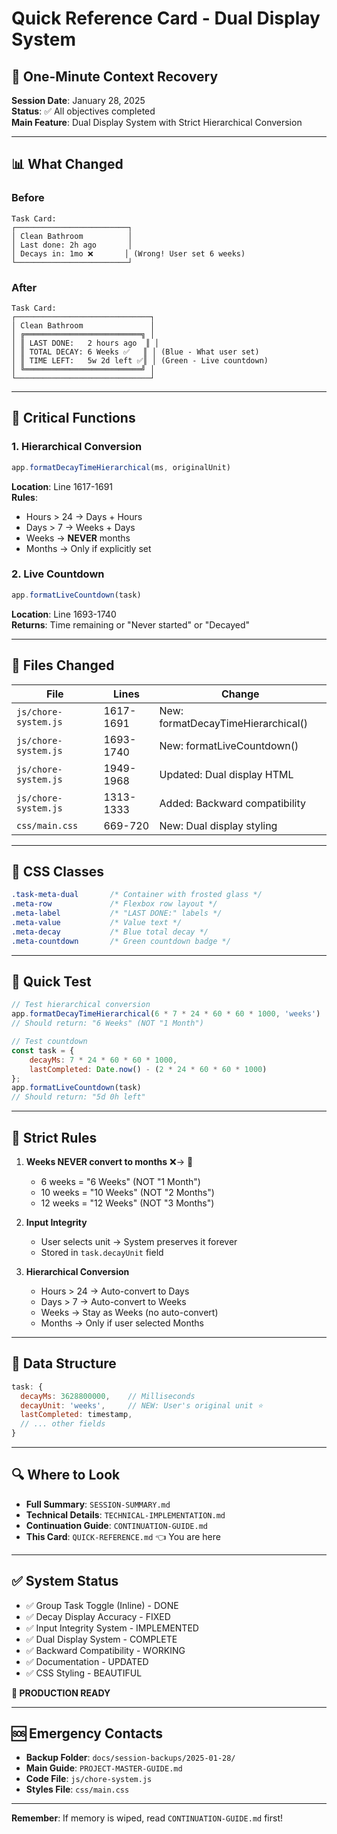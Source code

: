 # Quick Reference Card - Dual Display System

## 🎯 One-Minute Context Recovery

**Session Date**: January 28, 2025  
**Status**: ✅ All objectives completed  
**Main Feature**: Dual Display System with Strict Hierarchical Conversion

---

## 📊 What Changed

### Before
```
Task Card:
┌─────────────────────────┐
│ Clean Bathroom          │
│ Last done: 2h ago       │
│ Decays in: 1mo ❌       │ (Wrong! User set 6 weeks)
└─────────────────────────┘
```

### After
```
Task Card:
┌──────────────────────────────┐
│ Clean Bathroom               │
│ ╔══════════════════════════╗ │
│ ║ LAST DONE:   2 hours ago  ║ │
│ ║ TOTAL DECAY: 6 Weeks ✅   ║ │ (Blue - What user set)
│ ║ TIME LEFT:   5w 2d left ✅║ │ (Green - Live countdown)
│ ╚══════════════════════════╝ │
└──────────────────────────────┘
```

---

## 🔑 Critical Functions

### 1. Hierarchical Conversion
```javascript
app.formatDecayTimeHierarchical(ms, originalUnit)
```
**Location**: Line 1617-1691  
**Rules**:
- Hours > 24 → Days + Hours
- Days > 7 → Weeks + Days
- Weeks → **NEVER** months
- Months → Only if explicitly set

### 2. Live Countdown
```javascript
app.formatLiveCountdown(task)
```
**Location**: Line 1693-1740  
**Returns**: Time remaining or "Never started" or "Decayed"

---

## 📁 Files Changed

| File | Lines | Change |
|------|-------|--------|
| `js/chore-system.js` | 1617-1691 | New: formatDecayTimeHierarchical() |
| `js/chore-system.js` | 1693-1740 | New: formatLiveCountdown() |
| `js/chore-system.js` | 1949-1968 | Updated: Dual display HTML |
| `js/chore-system.js` | 1313-1333 | Added: Backward compatibility |
| `css/main.css` | 669-720 | New: Dual display styling |

---

## 🎨 CSS Classes

```css
.task-meta-dual       /* Container with frosted glass */
.meta-row             /* Flexbox row layout */
.meta-label           /* "LAST DONE:" labels */
.meta-value           /* Value text */
.meta-decay           /* Blue total decay */
.meta-countdown       /* Green countdown badge */
```

---

## 🧪 Quick Test

```javascript
// Test hierarchical conversion
app.formatDecayTimeHierarchical(6 * 7 * 24 * 60 * 60 * 1000, 'weeks')
// Should return: "6 Weeks" (NOT "1 Month")

// Test countdown
const task = {
    decayMs: 7 * 24 * 60 * 60 * 1000,
    lastCompleted: Date.now() - (2 * 24 * 60 * 60 * 1000)
};
app.formatLiveCountdown(task)
// Should return: "5d 0h left"
```

---

## 🚨 Strict Rules

1. **Weeks NEVER convert to months** ❌→ 🚫
   - 6 weeks = "6 Weeks" (NOT "1 Month")
   - 10 weeks = "10 Weeks" (NOT "2 Months")
   - 12 weeks = "12 Weeks" (NOT "3 Months")

2. **Input Integrity**
   - User selects unit → System preserves it forever
   - Stored in `task.decayUnit` field

3. **Hierarchical Conversion**
   - Hours > 24 → Auto-convert to Days
   - Days > 7 → Auto-convert to Weeks
   - Weeks → Stay as Weeks (no auto-convert)
   - Months → Only if user selected Months

---

## 💾 Data Structure

```javascript
task: {
  decayMs: 3628800000,    // Milliseconds
  decayUnit: 'weeks',     // NEW: User's original unit ⭐
  lastCompleted: timestamp,
  // ... other fields
}
```

---

## 🔍 Where to Look

- **Full Summary**: `SESSION-SUMMARY.md`
- **Technical Details**: `TECHNICAL-IMPLEMENTATION.md`
- **Continuation Guide**: `CONTINUATION-GUIDE.md`
- **This Card**: `QUICK-REFERENCE.md` 👈 You are here

---

## ✅ System Status

- ✅ Group Task Toggle (Inline) - DONE
- ✅ Decay Display Accuracy - FIXED
- ✅ Input Integrity System - IMPLEMENTED
- ✅ Dual Display System - COMPLETE
- ✅ Backward Compatibility - WORKING
- ✅ Documentation - UPDATED
- ✅ CSS Styling - BEAUTIFUL

**🚀 PRODUCTION READY**

---

## 🆘 Emergency Contacts

- **Backup Folder**: `docs/session-backups/2025-01-28/`
- **Main Guide**: `PROJECT-MASTER-GUIDE.md`
- **Code File**: `js/chore-system.js`
- **Styles File**: `css/main.css`

---

**Remember**: If memory is wiped, read `CONTINUATION-GUIDE.md` first!
